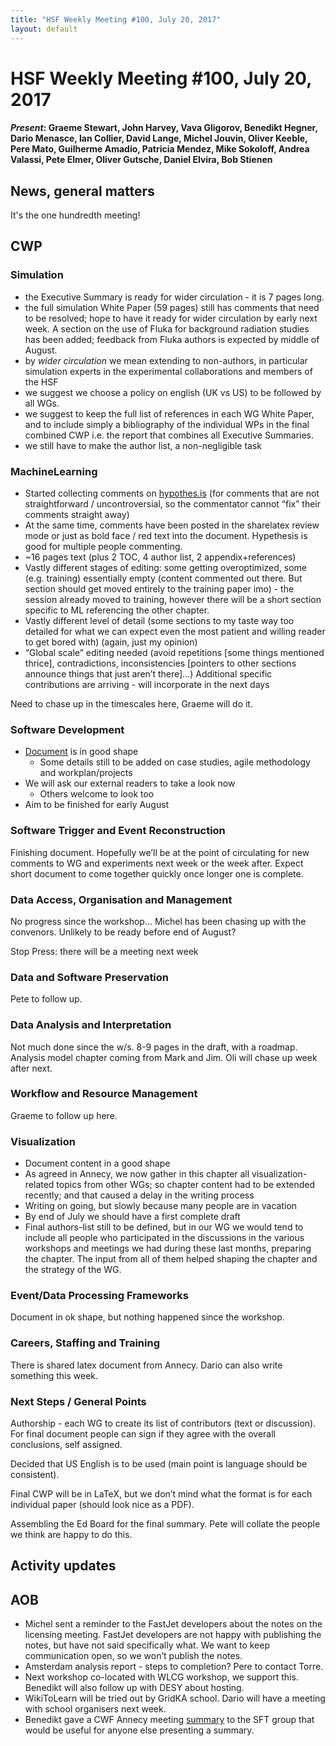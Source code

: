 ```yaml
---
title: "HSF Weekly Meeting #100, July 20, 2017"
layout: default
---
```


# HSF Weekly Meeting #100, July 20, 2017

#### *Present*: Graeme Stewart, John Harvey, Vava Gligorov, Benedikt Hegner, Dario Menasce, Ian Collier, David Lange, Michel Jouvin, Oliver Keeble, Pere Mato, Guilherme Amadio, Patricia Mendez, Mike Sokoloff, Andrea Valassi, Pete Elmer, Oliver Gutsche, Daniel Elvira, Bob Stienen

## News, general matters

It's the one hundredth meeting!

## CWP

### Simulation

* the Executive Summary is ready for wider circulation - it is 7 pages long. 
* the full simulation White Paper (59 pages) still has comments that need to be resolved; 
hope to have it ready for wider circulation by early next week. A section on the use of 
Fluka for background radiation studies has been added; feedback from Fluka authors is 
expected by middle of August. 
* by *wider circulation* we mean extending to non-authors, in 
particular simulation experts in the experimental collaborations and members of the HSF
* we suggest we choose a policy on english (UK vs US) to be followed by all WGs.
* we suggest to keep the full list of references in each WG White Paper, and to 
include simply a bibliography of the individual WPs in the final combined CWP 
i.e. the report that combines all Executive Summaries.
* we still have to make the author list, a non-negligible task

### MachineLearning

* Started collecting comments on [hypothes.is](https://hypothes.is/groups/j9RW8j3i/hep-software-foundation) (for comments that are not straightforward / uncontroversial, so the commentator cannot “fix” their comments straight away) 
* At the same time, comments have been posted in the sharelatex review mode or just as bold face / red text into the document. Hypethesis is good for multiple people commenting.
* ~16 pages text (plus 2 TOC, 4 author list, 2 appendix+references)
* Vastly different stages of editing: some getting overoptimized, some (e.g. training) essentially empty (content commented out there. But section should get moved entirely to the training paper imo) - the session already moved to training, however there will be a short section specific to ML referencing the other chapter.
* Vastly different level of detail (some sections to my taste way too detailed for what we can expect even the most patient and willing reader to get bored with) (again, just my opinion)
* “Global scale” editing needed (avoid repetitions [some things mentioned thrice], contradictions, inconsistencies [pointers to other sections announce things that just aren’t there]…)
Additional specific contributions are arriving - will incorporate in the next days

Need to chase up in the timescales here, Graeme will do it.

### Software Development
* [Document](https://paper.dropbox.com/doc/CWP-WG-Software-development-Deployment-and-ValidationVerification-3fHuGjHGETMIHv4pKQrPR) is in good shape
  * Some details still to be added on case studies, agile methodology and workplan/projects
* We will ask our external readers to take a look now
  * Others welcome to look too
* Aim to be finished for early August

### Software Trigger and Event Reconstruction

Finishing document. Hopefully we’ll be at the point of circulating for new comments to WG and experiments next week or the week after.  Expect short document to come together quickly once longer one is complete.

### Data Access, Organisation and Management

No progress since the workshop… Michel has been chasing up with the convenors. Unlikely to be ready before end of August?

Stop Press: there will be a meeting next week

### Data and Software Preservation
Pete to follow up.


### Data Analysis and Interpretation
Not much done since the w/s. 8-9 pages in the draft, with a roadmap. Analysis model chapter coming from Mark and Jim. Oli will chase up week after next.


### Workflow and Resource Management
Graeme to follow up here.

### Visualization

* Document content in a good shape
* As agreed in Annecy, we now gather in this chapter all visualization-related topics from other WGs; so chapter content had to be extended recently; and that caused a delay in the writing process
* Writing on going, but slowly because many people are in vacation
* By end of July we should have a first complete draft
* Final authors-list still to be defined, but in our WG we would tend to include all people who participated in the discussions in the various workshops and meetings we had during these last months, preparing the chapter. The input from all of them helped shaping the chapter and the strategy of the WG.

### Event/Data Processing Frameworks
Document in ok shape, but nothing happened since the workshop.

### Careers, Staffing and Training
There is shared latex document from Annecy. Dario can also write something this week.

### Next Steps / General Points
Authorship - each WG to create its list of contributors (text or discussion). For final document people can sign if they agree with the overall conclusions, self assigned.

Decided that US English is to be used (main point is language should be consistent). 

Final CWP will be in LaTeX, but we don’t mind what the format is for each individual paper (should look nice as a PDF).

Assembling the Ed Board for the final summary. Pete will collate the people we think are happy to do this.


## Activity updates


## AOB

* Michel sent a reminder to the FastJet developers about the notes on the licensing meeting. FastJet developers are not happy with publishing the notes, but have not said specifically what. We want to keep communication open, so we won’t publish the notes.
* Amsterdam analysis report - steps to completion? Pere to contact Torre.
* Next workshop co-located with WLCG workshop, we support this. Benedikt will also follow up with DESY about hosting.
* WikiToLearn will be tried out by GridKA school. Dario will have a meeting with school organisers next week.
* Benedikt gave a CWF Annecy meeting [summary](https://indico.cern.ch/event/651834/) to the SFT group that would be useful for anyone else presenting a summary.


